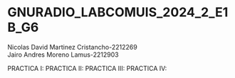 # GNURADIO_LABCOMUIS_2024_2_E1B_G6
Nicolas David Martinez Cristancho-2212269<br>
Jairo Andres Moreno Lamus-2212903

PRACTICA I:
PRACTICA II:
PRACTICA III:
PRACTICA IV:
